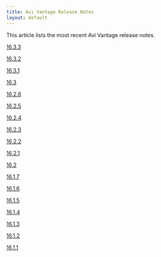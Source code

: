 ```yaml
---
title: Avi Vantage Release Notes
layout: default
---
```

This article lists the most recent Avi Vantage release notes.

<a href="/avi-vantage-16-3-3-release-notes/">16.3.3</a>

<a href="/avi-vantage-16-3-2-release-notes/">16.3.2</a>

<a href="/avi-vantage-16-3-1-release-notes/">16.3.1</a>

<a href="/avi-vantage-16-3-release-notes/">16.3</a>

<a href="/avi-vantage-16-2-6-release-notes/">16.2.6</a>

<a href="/avi-vantage-16-2-5-release-notes/">16.2.5</a>

<a href="/avi-vantage-16-2-4-release-notes/">16.2.4</a>

<a href="/avi-vantage-16-2-3-release-notes/">16.2.3</a>

<a href="/avi-vantage-16-2-2-release-notes/">16.2.2</a>

<a href="/avi-vantage-16-2-1-release-notes/">16.2.1</a>

<a href="/avi-vantage-16-2-release-notes/">16.2</a>

<a href="/avi-vantage-16-1-7-release-notes/">16.1.7</a>

<a href="/avi-vantage-16-1-6-release-notes/">16.1.6</a>

<a href="/avi-vantage-16-1-5-release-notes/">16.1.5</a>

<a href="/avi-vantage-16-1-4-release-notes/">16.1.4</a>

<a href="/avi-vantage-16-1-3-release-notes/">16.1.3</a>

<a href="/avi-vantage-16-1-2-release-notes/">16.1.2</a>

<a href="/avi-vantage-16-1-6-release-notes/">16.1.1</a>
